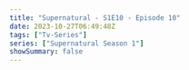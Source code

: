 ```yaml
---
title: "Supernatural - S1E10 - Episode 10"
date: 2023-10-27T06:49:48Z
tags: ["Tv-Series"]
series: ["Supernatural Season 1"]
showSummary: false
---
```


  <mux-player stream-type="on-demand"
  src="https://kp3d-my.sharepoint.com/personal/ryoo_kp3d_onmicrosoft_com/_layouts/15/download.aspx?share=ES_BZog47eNNhxb1N2BQneYBl7-Pr5cIOLtbVU-bmSEpkw" prefer-playback="mse" controls>
  </mux-player>
  
  
  <script src="https://cdn.jsdelivr.net/npm/@mux/mux-player"></script>
  
 <script type="application/ld+json">
 {
  "@context": "https://schema.org/",
  "@type": "VideoObject",
  "name": "Supernatural - S1E10 - Episode 10",
  "contentUrl": "https://stream.mux.com/tbUgismfm3a0018eaWlynF1sddXfnznm92P2TblGlQ3Y.m3u8",
  "thumbnailUrl": "https://www.themoviedb.org/t/p/original/rTS409d3GgcPDjdc9ut2khzHDp3.jpg?width=314&fit_mode=preserve&time=25",
  "uploadDate": "2023-10-27T06:49:48Z",
}

</script>